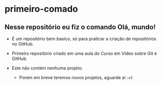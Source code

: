 # primeiro-comado
 Nesse repositório eu fiz o comando **Olá, mundo!**
  ---

 * É um repositório bem basico, só para praticar a criação de repositórios no GitHub.

 * Primeiro repositório criado em uma aula do Curso em Video sobre Git e GitHub.

 * Este não contém nenhuma projeto.
    * Porem em breve teremos novos projetos, aguarde aí :+l:
